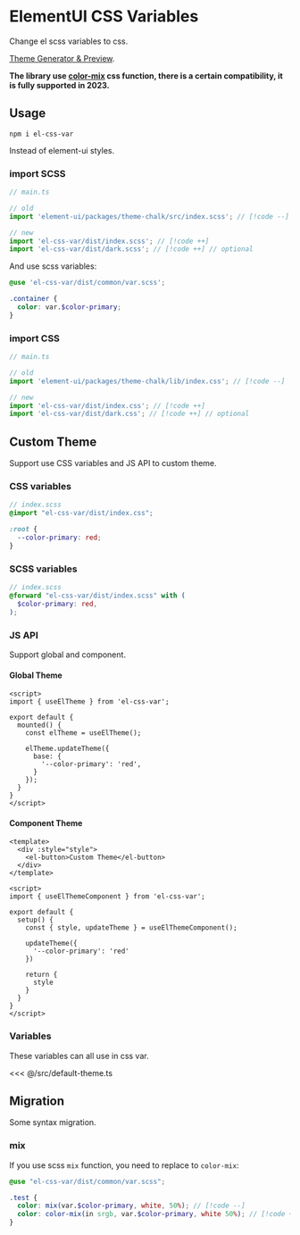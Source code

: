 # ElementUI CSS Variables

Change el scss variables to css.

[Theme Generator & Preview](https://yujinpan.github.io/el-css-var/theme.html).

**The library use [color-mix](https://developer.mozilla.org/en-US/docs/Web/CSS/color_value/color-mix) css function,
there is a certain compatibility, it is fully supported in 2023.**

## Usage

```shell
npm i el-css-var
```

Instead of element-ui styles.

### import SCSS

```ts
// main.ts

// old
import 'element-ui/packages/theme-chalk/src/index.scss'; // [!code --]

// new
import 'el-css-var/dist/index.scss'; // [!code ++]
import 'el-css-var/dist/dark.scss'; // [!code ++] // optional
```

And use scss variables:

```scss
@use 'el-css-var/dist/common/var.scss';

.container {
  color: var.$color-primary;
}
```

### import CSS

```ts
// main.ts

// old
import 'element-ui/packages/theme-chalk/lib/index.css'; // [!code --]

// new
import 'el-css-var/dist/index.css'; // [!code ++]
import 'el-css-var/dist/dark.css'; // [!code ++] // optional
```

## Custom Theme

Support use CSS variables and JS API to custom theme.

### CSS variables

```scss
// index.scss
@import "el-css-var/dist/index.css";

:root {
  --color-primary: red;
}
```

### SCSS variables

```scss
// index.scss
@forward "el-css-var/dist/index.scss" with (
  $color-primary: red,
);
```

### JS API

Support global and component.

#### Global Theme

```vue
<script>
import { useElTheme } from 'el-css-var';

export default {
  mounted() {
    const elTheme = useElTheme();

    elTheme.updateTheme({
      base: {
        '--color-primary': 'red',
      }
    });
  }
}
</script>
```

#### Component Theme

```vue
<template>
  <div :style="style">
    <el-button>Custom Theme</el-button>
  </div>
</template>

<script>
import { useElThemeComponent } from 'el-css-var';

export default {
  setup() {
    const { style, updateTheme } = useElThemeComponent();

    updateTheme({
      '--color-primary': 'red'
    })
    
    return {
      style
    }
  }
}
</script>
```

### Variables

These variables can all use in css var.

<<< @/src/default-theme.ts

## Migration

Some syntax migration.

### mix

If you use scss `mix` function, you need to replace to `color-mix`:

```scss
@use "el-css-var/dist/common/var.scss";

.test {
  color: mix(var.$color-primary, white, 50%); // [!code --]
  color: color-mix(in srgb, var.$color-primary, white 50%); // [!code ++]
}
```
